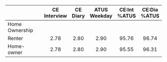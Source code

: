 
|                      | CE<br>Interview |  CE<br>Diary | ATUS<br>Weekday | CE:Int<br>%ATUS | CE:Dia<br>%ATUS |
| -------------------- | :----------: | :----------: | :----------: | :----------: | :----------: |
| Home Ownership       |              |              |              |              |              |
| Renter               |         2.78 |         2.80 |         2.90 |        95.76 |        96.74 |
| Home-owner           |         2.78 |         2.80 |         2.90 |        95.55 |        96.31 |

